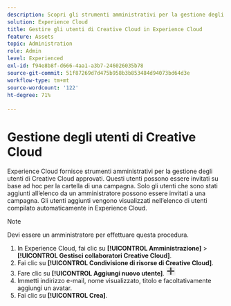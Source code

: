 ```yaml
---
description: Scopri gli strumenti amministrativi per la gestione degli utenti approvati di Creative Cloud in Experience Cloud.
solution: Experience Cloud
title: Gestire gli utenti di Creative Cloud in Experience Cloud
feature: Assets
topic: Administration
role: Admin
level: Experienced
exl-id: f94e8b8f-d666-4aa1-a3b7-246026035b78
source-git-commit: 51f87269d7d475b958b3b853484d94073bd64d3e
workflow-type: tm+mt
source-wordcount: '122'
ht-degree: 71%

---
```


# Gestione degli utenti di Creative Cloud

Experience Cloud fornisce strumenti amministrativi per la gestione degli utenti di Creative Cloud approvati. Questi utenti possono essere invitati su base ad hoc per la cartella di una campagna. Solo gli utenti che sono stati aggiunti all’elenco da un amministratore possono essere invitati a una campagna. Gli utenti aggiunti vengono visualizzati nell’elenco di utenti compilato automaticamente in Experience Cloud.

>[!NOTE]
>
>Devi essere un amministratore per effettuare questa procedura.

1. In Experience Cloud, fai clic su **[!UICONTROL Amministrazione]** > **[!UICONTROL Gestisci collaboratori Creative Cloud]**.
1. Fai clic su **[!UICONTROL Condivisione di risorse di Creative Cloud]**.
1. Fare clic su **[!UICONTROL Aggiungi nuovo utente]**.  ![aggiungi nuovo utente](../../assets/mac_add_icon.png)
1. Immetti indirizzo e-mail, nome visualizzato, titolo e facoltativamente aggiungi un avatar.
1. Fai clic su **[!UICONTROL Crea]**.
